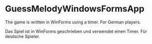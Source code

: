 # GuessMelodyWindowsFormsApp

The game is written in WinForms using a timer. For German players.

Das Spiel ist in WinForms geschrieben und verwendet einen Timer. Für deutsche Spieler.
